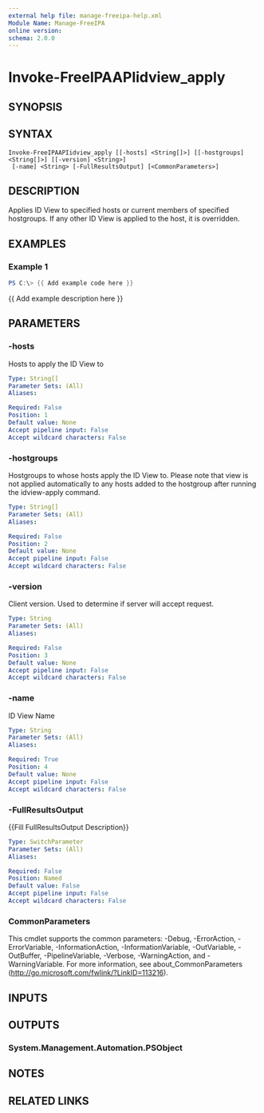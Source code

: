 ```yaml
---
external help file: manage-freeipa-help.xml
Module Name: Manage-FreeIPA
online version:
schema: 2.0.0
---
```


# Invoke-FreeIPAAPIidview_apply

## SYNOPSIS

## SYNTAX

```
Invoke-FreeIPAAPIidview_apply [[-hosts] <String[]>] [[-hostgroups] <String[]>] [[-version] <String>]
 [-name] <String> [-FullResultsOutput] [<CommonParameters>]
```

## DESCRIPTION
Applies ID View to specified hosts or current members of specified hostgroups.
If any other ID View is applied to the host, it is overridden.

## EXAMPLES

### Example 1
```powershell
PS C:\> {{ Add example code here }}
```

{{ Add example description here }}

## PARAMETERS

### -hosts
Hosts to apply the ID View to

```yaml
Type: String[]
Parameter Sets: (All)
Aliases:

Required: False
Position: 1
Default value: None
Accept pipeline input: False
Accept wildcard characters: False
```

### -hostgroups
Hostgroups to whose hosts apply the ID View to.
Please note that view is not applied automatically to any hosts added to the hostgroup after running the idview-apply command.

```yaml
Type: String[]
Parameter Sets: (All)
Aliases:

Required: False
Position: 2
Default value: None
Accept pipeline input: False
Accept wildcard characters: False
```

### -version
Client version.
Used to determine if server will accept request.

```yaml
Type: String
Parameter Sets: (All)
Aliases:

Required: False
Position: 3
Default value: None
Accept pipeline input: False
Accept wildcard characters: False
```

### -name
ID View Name

```yaml
Type: String
Parameter Sets: (All)
Aliases:

Required: True
Position: 4
Default value: None
Accept pipeline input: False
Accept wildcard characters: False
```

### -FullResultsOutput
{{Fill FullResultsOutput Description}}

```yaml
Type: SwitchParameter
Parameter Sets: (All)
Aliases:

Required: False
Position: Named
Default value: False
Accept pipeline input: False
Accept wildcard characters: False
```

### CommonParameters
This cmdlet supports the common parameters: -Debug, -ErrorAction, -ErrorVariable, -InformationAction, -InformationVariable, -OutVariable, -OutBuffer, -PipelineVariable, -Verbose, -WarningAction, and -WarningVariable.
For more information, see about_CommonParameters (http://go.microsoft.com/fwlink/?LinkID=113216).

## INPUTS

## OUTPUTS

### System.Management.Automation.PSObject
## NOTES

## RELATED LINKS
